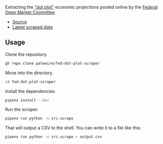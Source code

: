 Extracting the ["dot plot"](https://en.wikipedia.org/wiki/Fedspeak#Other_usage) economic projections posted online by the [Federal Open Market Committee](https://en.wikipedia.org/wiki/Federal_Open_Market_Committee)

* [Source](https://www.federalreserve.gov/monetarypolicy/fomccalendars.htm)
* [Latest scraped data](https://github.com/palewire/fed-dot-plot-scraper/blob/main/data/dotplot.csv)

## Usage

Clone the repository.

```bash
gh repo clone palewire/fed-dot-plot-scraper
```

Move into the directory.

```bash
cd fed-dot-plot-scraper
```

Install the dependencies.

```bash
pipenv install --dev
```

Run the scraper.

```bash
pipenv run python -m src.scrape
```

That will output a CSV to the shell. You can write it to a file like this:

```bash
pipenv run python -m src.scrape > output.csv
```

